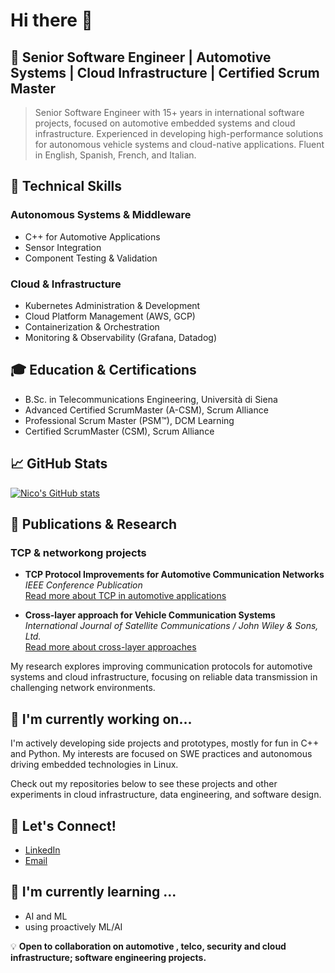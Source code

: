 # Hi there 👋

## 💼 Senior Software Engineer | Automotive Systems | Cloud Infrastructure | Certified Scrum Master

> Senior Software Engineer with 15+ years in international software projects, focused on automotive embedded systems and cloud infrastructure. Experienced in developing high-performance solutions for autonomous vehicle systems and cloud-native applications. Fluent in English, Spanish, French, and Italian.

## 🔧 Technical Skills

### Autonomous Systems & Middleware
- C++ for Automotive Applications
- Sensor Integration
- Component Testing & Validation

### Cloud & Infrastructure
- Kubernetes Administration & Development
- Cloud Platform Management (AWS, GCP)
- Containerization & Orchestration
- Monitoring & Observability (Grafana, Datadog)


## 🎓 Education & Certifications

- B.Sc. in Telecommunications Engineering, Università di Siena
- Advanced Certified ScrumMaster (A-CSM), Scrum Alliance
- Professional Scrum Master (PSM™), DCM Learning
- Certified ScrumMaster (CSM), Scrum Alliance

## 📈 GitHub Stats

[![Nico's GitHub stats](https://github-readme-stats.vercel.app/api?username=nlcandio&show_icons=true&theme=dark)](https://github.com/nlcandio)

## 📖 Publications & Research

### TCP & networkong projects 
- **TCP Protocol Improvements for Automotive Communication Networks**  
  *IEEE Conference Publication*  
  [Read more about TCP in automotive applications](https://ieeexplore.ieee.org/document/4023232/)
  
- **Cross-layer approach for Vehicle Communication Systems**  
  *International Journal of Satellite Communications / John Wiley & Sons, Ltd.*  
  [Read more about cross-layer approaches](https://www.researchgate.net/publication/220123783_Cross-layer_approach_for_an_air_interface_of_GEO_satellite_communication_networks)

My research explores improving communication protocols for automotive systems and cloud infrastructure, focusing on reliable data transmission in challenging network environments.

## 🌱 I'm currently working on...

I'm actively developing side projects and prototypes, mostly for fun in C++ and Python. My interests are focused on SWE practices and autonomous driving embedded technologies in Linux. 

Check out my repositories below to see these projects and other experiments in cloud infrastructure, data engineering, and software design.

## 💬 Let's Connect!

- [LinkedIn](https://www.linkedin.com/in/nlcandio/)
- [Email](mailto:liberatonico@proton.me)

##  🌱 I'm currently learning ...
- AI and ML
- using proactively ML/AI

💡 **Open to collaboration on automotive , telco, security and cloud infrastructure;  software engineering projects.**

<!--
**ncandio/ncandio** is a ✨ *special* ✨ repository because its `README.md` (this file) appears on your GitHub profile.
Here are some ideas to get you started:
- 🔭 I'm currently working on ...
- 👯 I'm looking to collaborate on ...
- 🤔 I'm looking for help with ...
- 💬 Ask me about ...
- 📫 How to reach me: ...
- 😄 Pronouns: ...
- ⚡ Fun fact: ...
-->
